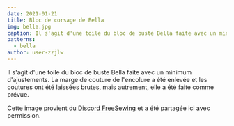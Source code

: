 ```yaml
---
date: 2021-01-21
title: Bloc de corsage de Bella
img: bella.jpg
caption: Il s'agit d'une toile du bloc de buste Bella faite avec un minimum d'ajustements
patterns:
  - bella
author: user-zzjlw
---
```


Il s'agit d'une toile du bloc de buste Bella faite avec un minimum d'ajustements. La marge de couture de l'encolure a été enlevée et les coutures ont été laissées brutes, mais autrement, elle a été faite comme prévue.

<Note>

Cette image provient du [Discord FreeSewing](https://discord.freesewing.org/) et a été partagée ici avec permission.

</Note>
